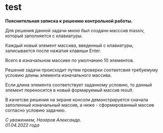 # test
**Пояснительная записка к решению контрольной работы.**

Для решения данной задачи мною был созданн масссив massiv, который заполняется с клавиатуры.

Каждый новый элемент массива, введенный с клавиатуры, записывается после нажатия клавиши Enter.

Всего в изначальном массиве по умолчанию 10 элементов.

Решение задачи происходит путем проверки соответсвия требуемуму условию длины элемента изначального массива.

Если длина элемента соответствует заданному условию, то данный элемент переносится в новый формируемый массив result.

В качетсве решения на экране консоли демонстрируется сначала заполенный изначальный массив, а ниже  - сформированный массив согласно условию задачию.

*С уважением, Назаров Александр.*            
 *01.04.2022 года*
